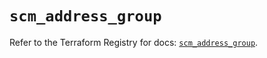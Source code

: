 # `scm_address_group`

Refer to the Terraform Registry for docs: [`scm_address_group`](https://registry.terraform.io/providers/paloaltonetworks/scm/1.0.2/docs/resources/address_group).
